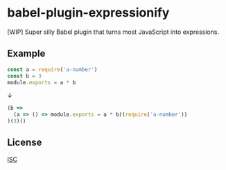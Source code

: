 # babel-plugin-expressionify

[WIP] Super silly Babel plugin that turns most JavaScript into expressions.

## Example

```js
const a = require('a-number')
const b = 3
module.exports = a * b
```

↓

```js
(b =>
  (a => () => module.exports = a * b)(require('a-number'))
)(3)()
```

## License

[ISC]

[ISC]: ./LICENSE

